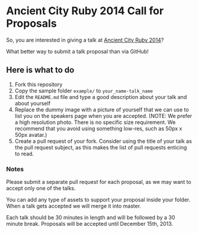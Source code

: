 # Ancient City Ruby 2014 Call for Proposals

So, you are interested in giving a talk at [Ancient City Ruby 2014](http://ancientcityruby.com)?

What better way to submit a talk proposal than via GitHub!

## Here is what to do

1. Fork this repository
2. Copy the sample folder `example/` to `your_name-talk_name`
3. Edit the `README.md` file and type a good description about your talk
   and about yourself
4. Replace the dummy image with a picture of yourself that we
   can use to list you on the speakers page when you are accepted.  (NOTE: We prefer a high resolution photo. There is no specific size requirement.  We recommend that you avoid using something low-res, such as 50px x 50px avatar.)
5. Create a pull request of your fork. Consider using the title of your
   talk as the pull request subject, as this makes the list of pull requests
   enticing to read.

### Notes

Please submit a separate pull request for each proposal, as we may want to
accept only one of the talks.

You can add any type of assets to support your proposal inside your folder.
When a talk gets accepted we will merge it into master.

Each talk should be 30 minutes in length and will be followed by a 30 minute break.
Proposals will be accepted until December 15th, 2013.
